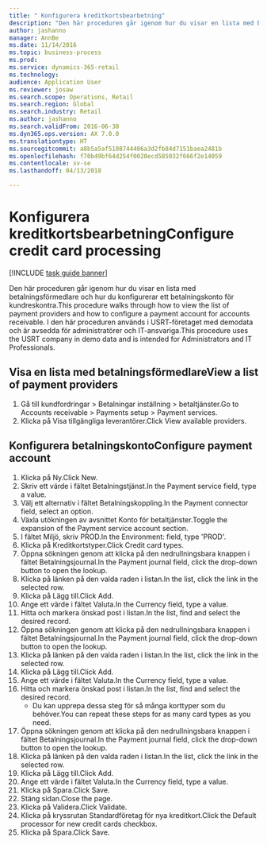 ```yaml
--- 
title: " Konfigurera kreditkortsbearbetning"
description: "Den här proceduren går igenom hur du visar en lista med betalningsförmedlare och hur du konfigurerar ett betalningskonto för kundreskontra."
author: jashanno
manager: AnnBe
ms.date: 11/14/2016
ms.topic: business-process
ms.prod: 
ms.service: dynamics-365-retail
ms.technology: 
audience: Application User
ms.reviewer: josaw
ms.search.scope: Operations, Retail
ms.search.region: Global
ms.search.industry: Retail
ms.author: jashanno
ms.search.validFrom: 2016-06-30
ms.dyn365.ops.version: AX 7.0.0
ms.translationtype: HT
ms.sourcegitcommit: a8b5a5af5108744406a3d2fb84d7151baea2481b
ms.openlocfilehash: f70b49bf64d254f0020ecd585032f666f2e14059
ms.contentlocale: sv-se
ms.lasthandoff: 04/13/2018

---
```

# <a name="configure-credit-card-processing"></a><span data-ttu-id="eff8c-103"> Konfigurera kreditkortsbearbetning</span><span class="sxs-lookup"><span data-stu-id="eff8c-103">Configure credit card processing</span></span>

[!INCLUDE [task guide banner](../includes/task-guide-banner.md)]

<span data-ttu-id="eff8c-104">Den här proceduren går igenom hur du visar en lista med betalningsförmedlare och hur du konfigurerar ett betalningskonto för kundreskontra.</span><span class="sxs-lookup"><span data-stu-id="eff8c-104">This procedure walks through how to view the list of payment providers and how to configure a payment account for accounts receivable.</span></span> <span data-ttu-id="eff8c-105">I den här proceduren används i USRT-företaget med demodata och är avsedda för administratörer och IT-ansvariga.</span><span class="sxs-lookup"><span data-stu-id="eff8c-105">This procedure uses the USRT company in demo data and is intended for Administrators and IT Professionals.</span></span>


## <a name="view-a-list-of-payment-providers"></a><span data-ttu-id="eff8c-106">Visa en lista med betalningsförmedlare</span><span class="sxs-lookup"><span data-stu-id="eff8c-106">View a list of payment providers</span></span>
1. <span data-ttu-id="eff8c-107">Gå till kundfordringar > Betalningar inställning > betaltjänster.</span><span class="sxs-lookup"><span data-stu-id="eff8c-107">Go to Accounts receivable > Payments setup > Payment services.</span></span>
2. <span data-ttu-id="eff8c-108">Klicka på Visa tillgängliga leverantörer.</span><span class="sxs-lookup"><span data-stu-id="eff8c-108">Click View available providers.</span></span>

## <a name="configure-payment-account"></a><span data-ttu-id="eff8c-109">Konfigurera betalningskonto</span><span class="sxs-lookup"><span data-stu-id="eff8c-109">Configure payment account</span></span>
1. <span data-ttu-id="eff8c-110">Klicka på Ny.</span><span class="sxs-lookup"><span data-stu-id="eff8c-110">Click New.</span></span>
2. <span data-ttu-id="eff8c-111">Skriv ett värde i fältet Betalningstjänst.</span><span class="sxs-lookup"><span data-stu-id="eff8c-111">In the Payment service field, type a value.</span></span>
3. <span data-ttu-id="eff8c-112">Välj ett alternativ i fältet Betalningskoppling.</span><span class="sxs-lookup"><span data-stu-id="eff8c-112">In the Payment connector field, select an option.</span></span>
4. <span data-ttu-id="eff8c-113">Växla utökningen av avsnittet Konto för betaltjänster.</span><span class="sxs-lookup"><span data-stu-id="eff8c-113">Toggle the expansion of the Payment service account section.</span></span>
5. <span data-ttu-id="eff8c-114">I fältet Miljö, skriv PROD.</span><span class="sxs-lookup"><span data-stu-id="eff8c-114">In the Environment: field, type 'PROD'.</span></span>
6. <span data-ttu-id="eff8c-115">Klicka på Kreditkortstyper.</span><span class="sxs-lookup"><span data-stu-id="eff8c-115">Click Credit card types.</span></span>
7. <span data-ttu-id="eff8c-116">Öppna sökningen genom att klicka på den nedrullningsbara knappen i fältet Betalningsjournal.</span><span class="sxs-lookup"><span data-stu-id="eff8c-116">In the Payment journal field, click the drop-down button to open the lookup.</span></span>
8. <span data-ttu-id="eff8c-117">Klicka på länken på den valda raden i listan.</span><span class="sxs-lookup"><span data-stu-id="eff8c-117">In the list, click the link in the selected row.</span></span>
9. <span data-ttu-id="eff8c-118">Klicka på Lägg till.</span><span class="sxs-lookup"><span data-stu-id="eff8c-118">Click Add.</span></span>
10. <span data-ttu-id="eff8c-119">Ange ett värde i fältet Valuta.</span><span class="sxs-lookup"><span data-stu-id="eff8c-119">In the Currency field, type a value.</span></span>
11. <span data-ttu-id="eff8c-120">Hitta och markera önskad post i listan.</span><span class="sxs-lookup"><span data-stu-id="eff8c-120">In the list, find and select the desired record.</span></span>
12. <span data-ttu-id="eff8c-121">Öppna sökningen genom att klicka på den nedrullningsbara knappen i fältet Betalningsjournal.</span><span class="sxs-lookup"><span data-stu-id="eff8c-121">In the Payment journal field, click the drop-down button to open the lookup.</span></span>
13. <span data-ttu-id="eff8c-122">Klicka på länken på den valda raden i listan.</span><span class="sxs-lookup"><span data-stu-id="eff8c-122">In the list, click the link in the selected row.</span></span>
14. <span data-ttu-id="eff8c-123">Klicka på Lägg till.</span><span class="sxs-lookup"><span data-stu-id="eff8c-123">Click Add.</span></span>
15. <span data-ttu-id="eff8c-124">Ange ett värde i fältet Valuta.</span><span class="sxs-lookup"><span data-stu-id="eff8c-124">In the Currency field, type a value.</span></span>
16. <span data-ttu-id="eff8c-125">Hitta och markera önskad post i listan.</span><span class="sxs-lookup"><span data-stu-id="eff8c-125">In the list, find and select the desired record.</span></span>
    * <span data-ttu-id="eff8c-126">Du kan upprepa dessa steg för så många korttyper som du behöver.</span><span class="sxs-lookup"><span data-stu-id="eff8c-126">You can repeat these steps for as many card types as you need.</span></span>  
17. <span data-ttu-id="eff8c-127">Öppna sökningen genom att klicka på den nedrullningsbara knappen i fältet Betalningsjournal.</span><span class="sxs-lookup"><span data-stu-id="eff8c-127">In the Payment journal field, click the drop-down button to open the lookup.</span></span>
18. <span data-ttu-id="eff8c-128">Klicka på länken på den valda raden i listan.</span><span class="sxs-lookup"><span data-stu-id="eff8c-128">In the list, click the link in the selected row.</span></span>
19. <span data-ttu-id="eff8c-129">Klicka på Lägg till.</span><span class="sxs-lookup"><span data-stu-id="eff8c-129">Click Add.</span></span>
20. <span data-ttu-id="eff8c-130">Ange ett värde i fältet Valuta.</span><span class="sxs-lookup"><span data-stu-id="eff8c-130">In the Currency field, type a value.</span></span>
21. <span data-ttu-id="eff8c-131">Klicka på Spara.</span><span class="sxs-lookup"><span data-stu-id="eff8c-131">Click Save.</span></span>
22. <span data-ttu-id="eff8c-132">Stäng sidan.</span><span class="sxs-lookup"><span data-stu-id="eff8c-132">Close the page.</span></span>
23. <span data-ttu-id="eff8c-133">Klicka på Validera.</span><span class="sxs-lookup"><span data-stu-id="eff8c-133">Click Validate.</span></span>
24. <span data-ttu-id="eff8c-134">Klicka på kryssrutan Standardföretag för nya kreditkort.</span><span class="sxs-lookup"><span data-stu-id="eff8c-134">Click the Default processor for new credit cards checkbox.</span></span>
25. <span data-ttu-id="eff8c-135">Klicka på Spara.</span><span class="sxs-lookup"><span data-stu-id="eff8c-135">Click Save.</span></span>


